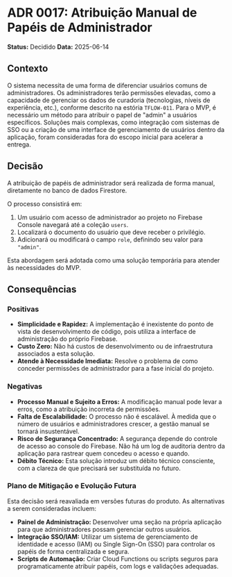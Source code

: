 # ADR 0017: Atribuição Manual de Papéis de Administrador

**Status:** Decidido
**Data:** 2025-06-14
## Contexto

O sistema necessita de uma forma de diferenciar usuários comuns de administradores. Os administradores terão permissões elevadas, como a capacidade de gerenciar os dados de curadoria (tecnologias, níveis de experiência, etc.), conforme descrito na estória `TFLOW-011`. Para o MVP, é necessário um método para atribuir o papel de "admin" a usuários específicos. Soluções mais complexas, como integração com sistemas de SSO ou a criação de uma interface de gerenciamento de usuários dentro da aplicação, foram consideradas fora do escopo inicial para acelerar a entrega.

## Decisão

A atribuição de papéis de administrador será realizada de forma manual, diretamente no banco de dados Firestore.

O processo consistirá em:

1. Um usuário com acesso de administrador ao projeto no Firebase Console navegará até a coleção `users`.
2. Localizará o documento do usuário que deve receber o privilégio.
3. Adicionará ou modificará o campo `role`, definindo seu valor para `"admin"`.

Esta abordagem será adotada como uma solução temporária para atender às necessidades do MVP.

## Consequências

### Positivas

- **Simplicidade e Rapidez:** A implementação é inexistente do ponto de vista de desenvolvimento de código, pois utiliza a interface de administração do próprio Firebase.
- **Custo Zero:** Não há custos de desenvolvimento ou de infraestrutura associados a esta solução.
- **Atende à Necessidade Imediata:** Resolve o problema de como conceder permissões de administrador para a fase inicial do projeto.

### Negativas

- **Processo Manual e Sujeito a Erros:** A modificação manual pode levar a erros, como a atribuição incorreta de permissões.
- **Falta de Escalabilidade:** O processo não é escalável. À medida que o número de usuários e administradores crescer, a gestão manual se tornará insustentável.
- **Risco de Segurança Concentrado:** A segurança depende do controle de acesso ao console do Firebase. Não há um log de auditoria dentro da aplicação para rastrear quem concedeu o acesso e quando.
- **Débito Técnico:** Esta solução introduz um débito técnico consciente, com a clareza de que precisará ser substituída no futuro.

### Plano de Mitigação e Evolução Futura

Esta decisão será reavaliada em versões futuras do produto. As alternativas a serem consideradas incluem:

- **Painel de Administração:** Desenvolver uma seção na própria aplicação para que administradores possam gerenciar outros usuários.
- **Integração SSO/IAM:** Utilizar um sistema de gerenciamento de identidade e acesso (IAM) ou Single Sign-On (SSO) para controlar os papéis de forma centralizada e segura.
- **Scripts de Automação:** Criar Cloud Functions ou scripts seguros para programaticamente atribuir papéis, com logs e validações adequadas.